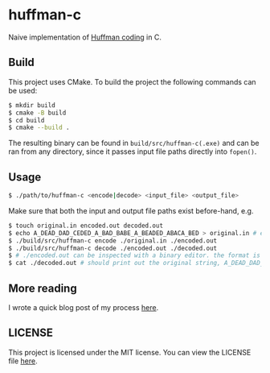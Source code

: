 # huffman-c

Naive implementation of [Huffman coding](https://en.wikipedia.org/wiki/Huffman_coding) in C.

## Build

This project uses CMake. To build the project the following commands can be used:
```sh
$ mkdir build
$ cmake -B build
$ cd build
$ cmake --build .
```

The resulting binary can be found in `build/src/huffman-c(.exe)` and can be ran from any directory,
since it passes input file paths directly into `fopen()`.

## Usage
```sh
$ ./path/to/huffman-c <encode|decode> <input_file> <output_file>
```

Make sure that both the input and output file paths exist before-hand, e.g.
```sh
$ touch original.in encoded.out decoded.out
$ echo A_DEAD_DAD_CEDED_A_BAD_BABE_A_BEADED_ABACA_BED > original.in # example taken from the Wikipedia page
$ ./build/src/huffman-c encode ./original.in ./encoded.out
$ ./build/src/huffman-c decode ./encoded.out ./decoded.out
$ # ./encoded.out can be inspected with a binary editor. the format is explained in the blog post below
$ cat ./decoded.out # should print out the original string, A_DEAD_DAD_CEDED_A_BAD_BABE_A_BEADED_ABACA_BED
```

## More reading

I wrote a quick blog post of my process [here](https://didinele.dev/blog/2024/10/huffman-coding).

## LICENSE

This project is licensed under the MIT license. You can view the LICENSE file [here](./LICENSE).
